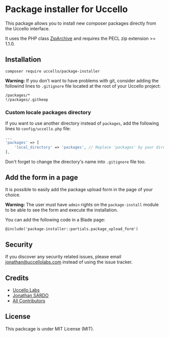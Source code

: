 # Package installer for Uccello

This package allows you to install new composer packages directly from the Uccello interface.

It uses the PHP class [ZipArchive](https://www.php.net/manual/fr/class.ziparchive.php) and requires the PECL zip extension >= 1.1.0.

## Installation

```
composer require uccello/package-installer
```

**Warning:** If you don't want to have problems with git, consider adding the followind lines to `.gitignore` file located at the root of your Uccello project:

```
/packages/*
!/packages/.gitkeep
```

### Custom locale packages directory

If you want to use another directory instead of `packages`, add the following lines to `config/uccello.php` file:

```php
...
'packages' => [
	'local_directory' => 'packages', // Replace 'packages' by your directory path
],
```

Don't forget to change the directory's name into `.gitignore` file too.

## Add the form in a page

It is possible to easily add the package upload form in the page of your choice.

**Warning:** The user must have `admin` rights on the `package-install` module to be able to see the form and execute the installation.

You can add the following code in a Blade page:

```
@include('package-installer::partials.package_upload_form')
```

## Security

If you discover any security related issues, please email [jonathan@uccellolabs.com](mailto:jonathan@uccellolabs.com) instead of using the issue tracker.

## Credits

- [Uccello Labs](https://github.com/uccellolabs)
- [Jonathan SARDO](https://github.com/sardoj)
- [All Contributors](https://github.com/uccellolabs/uccello/contributors)

## License

This packcage is under MIT License (MIT).

